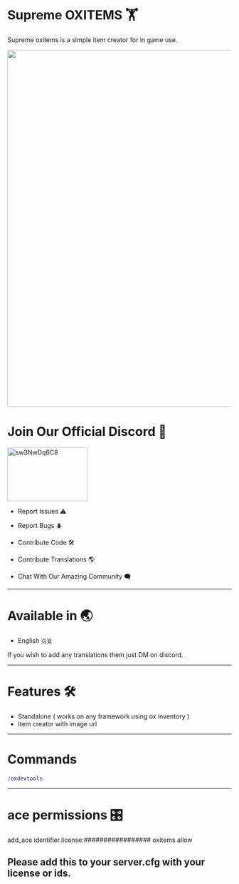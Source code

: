 # Supreme OXITEMS 🏋️

Supreme oxitems is a simple item creator for in game use.

<img src="https://forum.cfx.re/uploads/default/original/4X/6/8/c/68cd34ce003360d74d73551f9be7215f5b6c7a31.jpeg" width="800">



# **Join Our Official Discord 💬**

<a href="https://discord.gg/8kxNYQkEMt" target="blank"><img align="center" src="https://raw.githubusercontent.com/rahuldkjain/github-profile-readme-generator/master/src/images/icons/Social/discord.svg" alt="sw3NwDq6C8" height="120" width="180" /></a>

- Report Issues ⚠️

- Report Bugs 🪲

- Contribute Code 🛠️

- Contribute Translations 🌎

- Chat With Our Amazing Community 🗨️

----------------------------------------------------------------------------------------------------------------------------------------------------------------------------------------------------------------------------------------------------------------------------------------------------------------------------------------------

# Available in 🌏

* English 🇬🇧

If you wish to add any translations them just DM on discord.

----------------------------------------------------------------------------------------------------------------------------------------------------------------------------------------------------------------------------------------------------------------------------------------------------------------------------------------------

# Features 🛠️

- Standalone ( works on any framework using ox inventory )
- Item creator with image url

----------------------------------------------------------------------------------------------------------------------------------------------------------------------------------------------------------------------------------------------------------------------------------------------------------------------------------------------

# Commands

```lua
/oxdevtools
```

----------------------------------------------------------------------------------------------------------------------------------------------------------------------------------------------------------------------------------------------------------------------------------------------------------------------------------------------

# ace permissions 🎛️

add_ace identifier.license:################# oxitems allow

Please add this to your server.cfg with your license or ids.
-------------------------------------------------------------------------------
